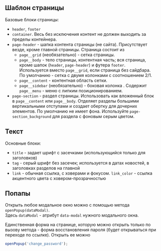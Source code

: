 ## Шаблон страницы
Базовые блоки страницы:
- `header`, `footer`
- `container`. Весь без исключения контент не должен выходить за пределы контейнера.  
- `page-header` - шапка контента страницы (не сайта). Присутствует везде, кроме главной страницы.
  Страница состоит из 
  - `page__grid` (необязательно) - сетка страницы. 
  - `page__body` - тело страницы, контентная часть; вся страница, кроме шапок (`header`, `page-header`) и футера `footer`.  
    Используется вместо `page__grid`, если страница без сайдбара.
    По умолчанию - сетка с двумя колонками с соотношением 2/1. 
  - `page__content` - контентная область сетки.
  - `page__sidebar` (необязательно) - боковая колонка . Содержит `page__menu` - меню с липким позиционированием.
- `page-section` - раздел страницы. Использовать как вложенный блок в `page__content` или `page__body`.
  Отделяет разделы большими вертикальными отступами и создает обертку для дочерних элементов.
  По умолчанию не имеет фона. Используйте `page-section_background` для раздела с фоновым серым цветом.

## Текст
Основные блоки:
- `title` - задает шрифт с засечками (использующийся только для заголовков)
- `tag` - серый шрифт без засечек; используется в датах новостей, в заголовках разделов на главной
- `link` - обычная ссылка, c ховерами и фокусом.
  `link_color` - ссылка акцентного цвета с ховером-прозрачностью  


## Попапы
Открыть любое модальное окно можно с помощью метода `openPopup(dataModal)`.   
Здесь `dataModal` - атрибут `data-modal` нужного модального окна. 

Единственная форма на странице, которую можно открыть только по вызову метода - форма восстановления пароля (будет открываться при переходе по ссылке). Открыть ее можно 
```js
openPopup('change_password');
```
